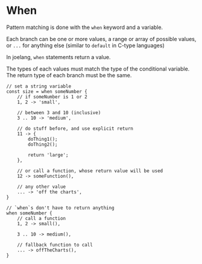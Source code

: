 # When

Pattern matching is done with the `when` keyword and a variable.

Each branch can be one or more values, a range or array of possible values, or `...` for anything else (similar to `default` in C-type languages)

In joelang, `when` statements return a value.

The types of each values must match the type of the conditional variable.
The return type of each branch must be the same.


```
// set a string variable
const size = when someNumber {
	// if someNumber is 1 or 2
	1, 2 -> 'small',

	// between 3 and 10 (inclusive)
	3 .. 10 -> 'medium',

	// do stuff before, and use explicit return
	11 -> {
		doThing1();
		doThing2();

		return 'large';
	},

	// or call a function, whose return value will be used
	12 -> someFunction(),

	// any other value
	... -> 'off the charts',
}

// `when`s don't have to return anything
when someNumber {
	// call a function
	1, 2 -> small(),

	3 .. 10 -> medium(),

	// fallback function to call
	... -> offTheCharts(),
}
```
